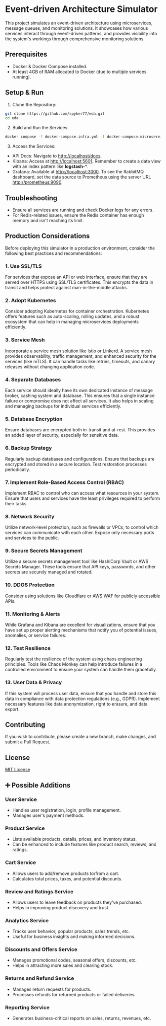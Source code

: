 # Event-driven Architecture Simulator

This project simulates an event-driven architecture using microservices, message queues, and monitoring solutions. It showcases how various services interact through event-driven patterns, and provides visibility into the system's workings through comprehensive monitoring solutions.

## Prerequisites

- Docker & Docker Compose installed.
- At least 4GB of RAM allocated to Docker (due to multiple services running).

## Setup & Run

1. Clone the Repository:

```bash
git clone https://github.com/spyker77/eda.git
cd eda
```

2. Build and Run the Services:

```bash
docker compose -f docker-compose.infra.yml -f docker-compose.microservices.yml up --build
```

3. Access the Services:

- API Docs: Navigate to <http://localhost/docs>.
- Kibana: Access at <http://localhost:5601>. Remember to create a data view with an index pattern like **logstash-***.
- Grafana: Available at <http://localhost:3000>. To see the RabbitMQ dashboard, set the data source to Prometheus using the server URL <http://prometheus:9090>.

## Troubleshooting

- Ensure all services are running and check Docker logs for any errors.
- For Redis-related issues, ensure the Redis container has enough memory and isn't reaching its limit.

## Production Considerations

Before deploying this simulator in a production environment, consider the following best practices and recommendations:

### 1. Use SSL/TLS

For services that expose an API or web interface, ensure that they are served over HTTPS using SSL/TLS certificates. This encrypts the data in transit and helps protect against man-in-the-middle attacks.

### 2. Adopt Kubernetes

Consider adopting Kubernetes for container orchestration. Kubernetes offers features such as auto-scaling, rolling updates, and a robust ecosystem that can help in managing microservices deployments efficiently.

### 3. Service Mesh

Incorporate a service mesh solution like Istio or Linkerd. A service mesh provides observability, traffic management, and enhanced security for the services (like mTLS). It can handle tasks like retries, timeouts, and canary releases without changing application code.

### 4. Separate Databases

Each service should ideally have its own dedicated instance of message broker, cashing system and database. This ensures that a single instance failure or compromise does not affect all services. It also helps in scaling and managing backups for individual services efficiently.

### 5. Database Encryption

Ensure databases are encrypted both in-transit and at-rest. This provides an added layer of security, especially for sensitive data.

### 6. Backup Strategy

Regularly backup databases and configurations. Ensure that backups are encrypted and stored in a secure location. Test restoration processes periodically.

### 7. Implement Role-Based Access Control (RBAC)

Implement RBAC to control who can access what resources in your system. Ensure that users and services have the least privileges required to perform their tasks.

### 8. Network Security

Utilize network-level protection, such as firewalls or VPCs, to control which services can communicate with each other. Expose only necessary ports and services to the public.

### 9. Secure Secrets Management

Utilize a secure secrets management tool like HashiCorp Vault or AWS Secrets Manager. These tools ensure that API keys, passwords, and other secrets are securely managed and rotated.

### 10. DDOS Protection

Consider using solutions like Cloudflare or AWS WAF for publicly accessible APIs.

### 11. Monitoring & Alerts

While Grafana and Kibana are excellent for visualizations, ensure that you have set up proper alerting mechanisms that notify you of potential issues, anomalies, or service failures.

### 12. Test Resilience

Regularly test the resilience of the system using chaos engineering principles. Tools like Chaos Monkey can help introduce failures in a controlled environment to ensure your system can handle them gracefully.

### 13. User Data & Privacy

If this system will process user data, ensure that you handle and store this data in compliance with data protection regulations (e.g., GDPR). Implement necessary features like data anonymization, right to erasure, and data export.

## Contributing

If you wish to contribute, please create a new branch, make changes, and submit a Pull Request.

## License

[MIT License](LICENSE.md)

## ➕ Possible Additions

### User Service

- Handles user registration, login, profile management.
- Manages user's payment methods.

### Product Service

- Lists available products, details, prices, and inventory status.
- Can be enhanced to include features like product search, reviews, and ratings.

### Cart Service

- Allows users to add/remove products to/from a cart.
- Calculates total prices, taxes, and potential discounts.

### Review and Ratings Service

- Allows users to leave feedback on products they've purchased.
- Helps in improving product discovery and trust.

### Analytics Service

- Tracks user behavior, popular products, sales trends, etc.
- Useful for business insights and making informed decisions.

### Discounts and Offers Service

- Manages promotional codes, seasonal offers, discounts, etc.
- Helps in attracting more sales and clearing stock.

### Returns and Refund Service

- Manages return requests for products.
- Processes refunds for returned products or failed deliveries.

### Reporting Service

- Generates business-critical reports on sales, returns, revenues, etc.
